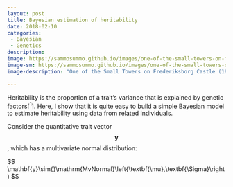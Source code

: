 ```yaml
---
layout: post
title: Bayesian estimation of heritability
date: 2018-02-10
categories:
 - Bayesian
 - Genetics
description:
image: https://sammosummo.github.io/images/one-of-the-small-towers-on-frederiksborg-castle-1834.jpg
image-sm: https://sammosummo.github.io/images/one-of-the-small-towers-on-frederiksborg-castle-1834-sm.jpg
image-description: "One of the Small Towers on Frederiksborg Castle (1834–1835) by Christen Købke"

---
```

Heritability is the proportion of a trait’s variance that is explained by genetic factors[<sup>1</sup>]. Here, I show that it is quite easy to build a simple Bayesian model to estimate heritability using data from related individuals.

Consider the quantitative trait vector $$\mathbf{y}$$, which has a multivariate normal distribution:

$$
\mathbf{y}\sim{}\mathrm{MvNormal}\left{\textbf{\mu},\textbf{\Sigma}\right)
$$